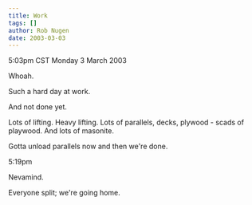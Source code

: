 ```yaml
---
title: Work
tags: []
author: Rob Nugen
date: 2003-03-03
---
```


<p class=date>5:03pm CST Monday 3 March 2003</p>

<p>Whoah.</p>

<p>Such a hard day at work.</p>

<p>And not done yet.</p>

<p>Lots of lifting.  Heavy lifting.  Lots of parallels, decks, plywood
- scads of playwood.  And lots of masonite.</p>

<p>Gotta unload parallels now and then we're done.</p>

<p class=date>5:19pm</p>

<p>Nevamind.</p>

<p>Everyone split; we're going home.</p>
